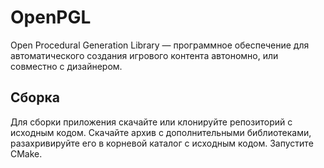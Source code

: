 # OpenPGL
Open Procedural Generation Library — программное обеспечение для автоматического создания игрового контента автономно, или совместно с дизайнером.
## Сборка
Для сборки приложения скачайте или клонируйте репозиторий с исходным кодом. Скачайте архив с дополнительными библиотеками, разахривируйте его в корневой каталог с исходным кодом. Запустите CMake.

